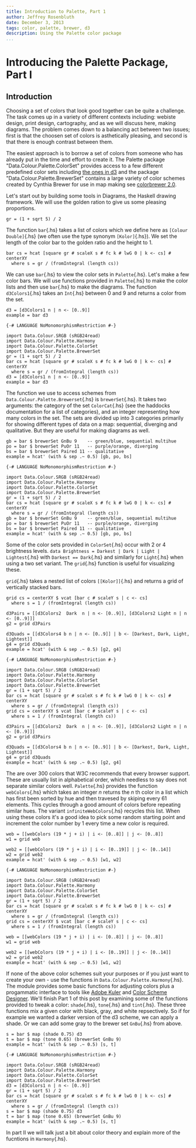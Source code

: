 ```yaml
---
title: Introduction to Palette, Part 1
author: Jeffrey Rosenbluth
date: December 3, 2013
tags: color, palette, brewer, d3
description: Using the Palette color package
...
```


Introducing the Palette Package, Part I
=======================================

Introduction
------------

Choosing a set of colors that look good together can be quite a
challenge. The task comes up in a variety of different contexts
including: webiste design, print design, cartography, and as we will
discuss here, making diagrams. The problem comes down to a balancing act
between two issues; first is that the choosen set of colors is
asthetically pleasing, and second is that there is enough contrast
between them.

The easiest approach is to borrow a set of colors from someone who has
already put in the time and effort to create it. The Palette package
"Data.Colour.Palette.ColorSet" provides access to a few different
predefined color sets including [the ones in
d3](https://github.com/mbostock/d3/wiki/Ordinal-Scales) and the package
"Data.Colour.Palette.BrewerSet" contains a large variety of color
schemes created by Cynthia Brewer for use in map making see [colorbrewer
2.0](http://colorbrewer2.org/).

Let's start out by building some tools in Diagrams, the Haskell drawing
framework. We will use the golden ration to give us some pleasing
proportions.

``` {.haskell}
gr = (1 + sqrt 5) / 2
```

The function `bar`{.hs} takes a list of colors which we define here as
`[Colour Double]`{.hs} (we often use the type synonym `[Kolor]`{.hs}).
We set the length of the color bar to the golden ratio and the height to
1.

``` {.haskell}
bar cs = hcat [square gr # scaleX s # fc k # lwG 0 | k <- cs] # centerXY
  where s = gr / (fromIntegral (length cs))
```

We can use `bar`{.hs} to view the color sets in `Palette`{.hs}. Let's
make a few color bars. We will use functions provided in `Palette`{.hs}
to make the color lists and then use `bar`{.hs} to make the diagrams.
The function `d3Colors1`{.hs} takes an `Int`{.hs} between 0 and 9 and
returns a color from the set.

``` {.haskell}
d3 = [d3Colors1 n | n <- [0..9]]
example = bar d3
```

``` {.diagram}
{-# LANGUAGE NoMonomorphismRestriction #-}

import Data.Colour.SRGB (sRGB24read)
import Data.Colour.Palette.Harmony
import Data.Colour.Palette.ColorSet
import Data.Colour.Palette.BrewerSet
gr = (1 + sqrt 5) / 2
bar cs = hcat [square gr # scaleX s # fc k # lwG 0 | k <- cs] # centerXY
  where s = gr / (fromIntegral (length cs))
d3 = [d3Colors1 n | n <- [0..9]]
example = bar d3
```

The function we use to access schemes from
`Data.Colour.Palette.Brewerset`{.hs} is `brewerSet`{.hs}. It takes two
arguments: the category of the set `ColorCat`{.hs} (see the haddocks
documentation for a list of categories), and an integer representing how
many colors in the set. The sets are divided up into 3 categories
primarily for showing different types of data on a map: sequential,
diverging and qualitative. But they are useful for making diagrams as
well.

``` {.haskell}
gb = bar $ brewerSet GnBu 9    -- green/blue, sequential multihue
po = bar $ brewerSet PuOr 11   -- purple/orange, diverging
bs = bar $ brewerSet Paired 11 -- qualitative
example = hcat' (with & sep .~ 0.5) [gb, po, bs]
```

``` {.diagram}
{-# LANGUAGE NoMonomorphismRestriction #-}

import Data.Colour.SRGB (sRGB24read)
import Data.Colour.Palette.Harmony
import Data.Colour.Palette.ColorSet
import Data.Colour.Palette.BrewerSet
gr = (1 + sqrt 5) / 2
bar cs = hcat [square gr # scaleX s # fc k # lwG 0 | k <- cs] # centerXY
  where s = gr / (fromIntegral (length cs))
gb = bar $ brewerSet GnBu 9    -- green/blue, sequential multihue
po = bar $ brewerSet PuOr 11   -- purple/orange, diverging
bs = bar $ brewerSet Paired 11 -- qualitative
example = hcat' (with & sep .~ 0.5) [gb, po, bs]
```

Some of the color sets provided in `ColorSet`{.hs} occur with 2 or 4
brightness levels.
`data Brightness = Darkest | Dark | Light | Lightest`{.hs} with
`Darkest == Dark`{.hs} and similarly for `Light`{.hs} when using a two
set variant. The `grid`{.hs} function is useful for visualizing these.

`grid`{.hs} takes a nested list of colors `[[Kolor]]`{.hs} and returns a
grid of vertically stacked bars.

``` {.haskell}
grid cs = centerXY $ vcat [bar c # scaleY s | c <- cs]
  where s = 1 / (fromIntegral (length cs))

d3Pairs = [[d3Colors2  Dark  n | n <- [0..9]], [d3Colors2 Light n | n <- [0..9]]]
g2 = grid d3Pairs

d3Quads = [[d3Colors4 b n | n <- [0..9]] | b <- [Darkest, Dark, Light, Lightest]]
g4 = grid d3Quads
example = hcat' (with & sep .~ 0.5) [g2, g4]
```

``` {.diagram}
{-# LANGUAGE NoMonomorphismRestriction #-}

import Data.Colour.SRGB (sRGB24read)
import Data.Colour.Palette.Harmony
import Data.Colour.Palette.ColorSet
import Data.Colour.Palette.BrewerSet
gr = (1 + sqrt 5) / 2
bar cs = hcat [square gr # scaleX s # fc k # lwG 0 | k <- cs] # centerXY
  where s = gr / (fromIntegral (length cs))
grid cs = centerXY $ vcat [bar c # scaleY s | c <- cs]
  where s = 1 / (fromIntegral (length cs))

d3Pairs = [[d3Colors2  Dark  n | n <- [0..9]], [d3Colors2 Light n | n <- [0..9]]]
g2 = grid d3Pairs

d3Quads = [[d3Colors4 b n | n <- [0..9]] | b <- [Darkest, Dark, Light, Lightest]]
g4 = grid d3Quads
example = hcat' (with & sep .~ 0.5) [g2, g4]
```

The are over 300 colors that W3C recommends that every browser support.
These are usually list in alphabetical order, which needless to say does
not separate similar colors well. `Palette`{.hs} provides the function
`webColors`{.hs} which takes an integer *n* returns the *n* th color in
a list which has first been sorted by hue and then travesed by skiping
every 61 elements. This cycles through a good amount of colors before
repeating similar hues. The variant `infiniteWebColors`{.hs} recycles
this list. When using these colors it's a good idea to pick some random
starting point and increment the color number by 1 every time a new
color is required.

``` {.haskell}
web = [[webColors (19 * j + i) | i <- [0..8]] | j <- [0..8]]
w1 = grid web

web2 = [[webColors (19 * j + i) | i <- [0..19]] | j <- [0..14]]
w2 = grid web2
example = hcat' (with & sep .~ 0.5) [w1, w2]
```

``` {.diagram}
{-# LANGUAGE NoMonomorphismRestriction #-}

import Data.Colour.SRGB (sRGB24read)
import Data.Colour.Palette.Harmony
import Data.Colour.Palette.ColorSet
import Data.Colour.Palette.BrewerSet
gr = (1 + sqrt 5) / 2
bar cs = hcat [square gr # scaleX s # fc k # lwG 0 | k <- cs] # centerXY
  where s = gr / (fromIntegral (length cs))
grid cs = centerXY $ vcat [bar c # scaleY s | c <- cs]
  where s = 1 / (fromIntegral (length cs))

web = [[webColors (19 * j + i) | i <- [0..8]] | j <- [0..8]]
w1 = grid web

web2 = [[webColors (19 * j + i) | i <- [0..19]] | j <- [0..14]]
w2 = grid web2
example = hcat' (with & sep .~ 0.5) [w1, w2]
```

If none of the above color schemes suit your purposes or if you just
want to create your own - use the functions in
`Data.Colour.Palette.Harmony`{.hs}. The module provides some basic
functions for adjusting colors plus a progammatic interface to tools
like [Adobe Kuler](https://kuler.adobe.com/create/color-wheel/) and
[Color Scheme Designer](http://colorschemedesigner.com/). We'll finish
Part 1 of this post by examining some of the functions provided to tweak
a color: `shade`{.hs}, `tone`{.hs} and `tint`{.hs}. These three
functions mix a given color with black, gray, and white repsectively. So
if for example we wanted a darker version of the d3 scheme, we can apply
a shade. Or we can add some gray to the brewer set `GnBu`{.hs} from
above.

``` {.haskell}
s = bar $ map (shade 0.75) d3
t = bar $ map (tone 0.65) (brewerSet GnBu 9)
example = hcat' (with & sep .~ 0.5) [s, t]
```

``` {.diagram}
{-# LANGUAGE NoMonomorphismRestriction #-}

import Data.Colour.SRGB (sRGB24read)
import Data.Colour.Palette.Harmony
import Data.Colour.Palette.ColorSet
import Data.Colour.Palette.BrewerSet
d3 = [d3Colors1 n | n <- [0..9]]
gr = (1 + sqrt 5) / 2
bar cs = hcat [square gr # scaleX s # fc k # lwG 0 | k <- cs] # centerXY
  where s = gr / (fromIntegral (length cs))
s = bar $ map (shade 0.75) d3
t = bar $ map (tone 0.65) (brewerSet GnBu 9)
example = hcat' (with & sep .~ 0.5) [s, t]
```

In part II we will talk just a bit about color theory and explain more
of the fucntions in `Harmony`{.hs}.
